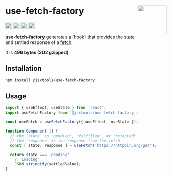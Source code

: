 # use-fetch-factory [<img src="https://avatars.githubusercontent.com/u/52989093" alt="" width="90" height="90" align="right">][monorepo]

[<img alt="npm version" src="https://img.shields.io/npm/v/@jsxtools/use-fetch-factory.svg" height="20">](https://www.npmjs.com/package/@jsxtools/use-fetch-factory)
[<img alt="build status" src="https://img.shields.io/travis/jsxtools/monorepo/master.svg" height="20">](https://travis-ci.org/jsxtools/monorepo/use-fetch-factory)
[<img alt="issue tracker" src="https://img.shields.io/github/issues/jsxtools/monorepo/use-fetch-factory.svg" height="20">](https://github.com/jsxtools/monorepo/issues?q=is:issue+is:open+label:use-fetch-factory)
[<img alt="pull requests" src="https://img.shields.io/github/issues-pr/jsxtools/monorepo/use-fetch-factory.svg" height="20">](https://github.com/jsxtools/monorepo/pulls?q=is:pr+is:open+label:use-fetch-factory)

**use-fetch-factory** generates a [hook] that provides the state and settled response of a [fetch].

It is <strong size>496 bytes (302 gzipped)</strong>.

## Installation

```sh
npm install @jsxtools/use-fetch-factory
```

## Usage

```js
import { useEffect, useState } from 'react';
import useFetchFactory from '@jsxtools/use-fetch-factory';

const useFetch = useFetchFactory({ useEffect, useState });

function Component () {
  // the `state` is "pending", "fulfilled", or "rejected"
  // the `response` is the response from the fetch
  const [ state, response ] = useFetch('https://httpbin.org/get');

  return state === 'pending'
    ? 'Loading'
  : JSON.stringify(settledValue);
}
```

[fetch]: https://developer.mozilla.org/en-US/docs/Web/API/Fetch_API/Using_Fetch
[monorepo]: https://github.com/jsxtools/monorepo
